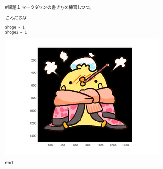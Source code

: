 #課題１
マークダウンの書き方を練習しつつ。

*こんにちは*

    $hoge = 1
    $hoge2 = 1

![Alt text](1.bmp "Optional title")


end
